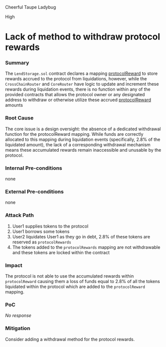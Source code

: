 Cheerful Taupe Ladybug

High

# Lack of method to withdraw protocol rewards

### Summary

The `LendStorage.sol` contract declares a mapping [protocolReward](https://github.com/sherlock-audit/2025-05-lend-audit-contest/blob/713372a1ccd8090ead836ca6b1acf92e97de4679/Lend-V2/src/LayerZero/LendStorage.sol#L89) to store rewards accrued to the protocol from liquidations, however, while the `CrossChainRouter`  and `CoreRouter` have logic to update and increment these rewards during liquidation events, there is no function within any of the provided contracts that allows the protocol owner or any designated address to withdraw or otherwise utilize these accrued [protocolReward](https://github.com/sherlock-audit/2025-05-lend-audit-contest/blob/713372a1ccd8090ead836ca6b1acf92e97de4679/Lend-V2/src/LayerZero/LendStorage.sol#L89) amounts

### Root Cause

The core issue is a design oversight: the absence of a dedicated withdrawal function for the protocolReward mapping. While funds are correctly allocated to this mapping during liquidation events (specifically, 2.8% of the liquidated amount), the lack of a corresponding withdrawal mechanism means these accumulated rewards remain inaccessible and unusable by the protocol.

### Internal Pre-conditions

none

### External Pre-conditions

none

### Attack Path

1. User1 supplies tokens to the protocol
2. User1 borrows some tokens
3. User2 liquidates User1 as they go in debt, 2.8% of these tokens are reserved as `protocolRewards`
4. The tokens added to the `protocolRewards` mapping are not withdrawable and these tokens are locked within the contract

### Impact

The protocol is not able to use the accumulated rewards within `protocolReward` causing them a loss of funds equal to 2.8% of all the tokens liquidated within the protocol which are added to the `protocolReward` mapping.

### PoC

_No response_

### Mitigation

Consider adding a withdrawal method for the protocol rewards.